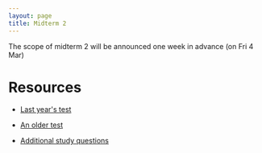```yaml
---
layout: page
title: Midterm 2
---
```


The scope of midterm 2 will be announced one week in advance (on Fri 4 Mar)

# Resources

* [Last year's test](http://lalashan.mcmaster.ca/3SS/2015/midterm2.1.test.pdf)

* [An older test](http://lalashan.mcmaster.ca/3SS/2012/midterm2.test.pdf)
	
* [Additional study questions](http://lalashan.mcmaster.ca/3SS/2015/midterm23sq.sq.pdf)
